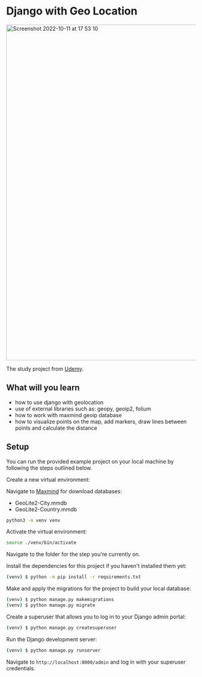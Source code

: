 # Django with Geo Location

<img width="891" alt="Screenshot 2022-10-11 at 17 53 10" src="https://user-images.githubusercontent.com/43213479/195140985-380ab15a-b953-4414-8a13-c2340b4e6099.png">

The study project from [Udemy](https://www.udemy.com/course/django-with-geolocation/).


## What will you learn
* how to use django with geolocation
* use of external libraries such as: geopy, geoip2, folium
* how to work with maxmind geoip database
* how to visualize points on the map, add markers, draw lines between points and calculate the distance


## Setup

You can run the provided example project on your local machine by following the steps outlined below.

Create a new virtual environment:


Navigate to [Maxmind](https://www.maxmind.com) for download databases:
* GeoLite2-City.mmdb
* GeoLite2-Country.mmdb


```bash
python3 -m venv venv
```

Activate the virtual environment:

```bash
source ./venv/bin/activate
```

Navigate to the folder for the step you're currently on.

Install the dependencies for this project if you haven't installed them yet:

```bash
(venv) $ python -m pip install -r requirements.txt
```

Make and apply the migrations for the project to build your local database:

```bash
(venv) $ python manage.py makemigrations
(venv) $ python manage.py migrate
```

Create a superuser that allows you to log in to your Django admin portal:

```bash
(venv) $ python manage.py createsuperuser
```

Run the Django development server:

```bash
(venv) $ python manage.py runserver
```

Navigate to `http://localhost:8000/admin` and log in with your superuser credentials. 

